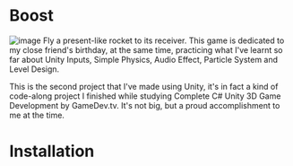 # Boost

![image](https://github.com/user-attachments/assets/6e5e6761-e215-4220-af09-a682bcf31fd6)
Fly a present-like rocket to its receiver. This game is dedicated to my close friend's birthday, at the same time, practicing what I've learnt so far about Unity Inputs, Simple Physics, Audio Effect, Particle System and Level Design.

This is the second project that I've made using Unity, it's in fact a kind of code-along project I finished while studying Complete C# Unity 3D Game Development by GameDev.tv. It's not big, but a proud accomplishment to me at the time.

# Installation




